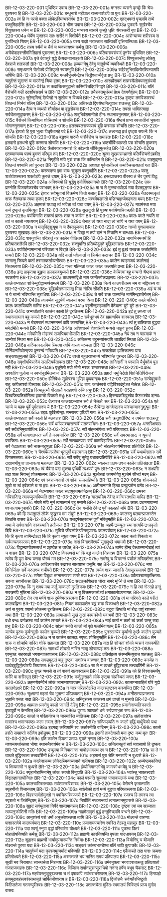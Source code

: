 BR-12-03-220-001  	युधिष्ठिर उवाच
BR-12-03-220-001a	मग्नस्य व्यसने कृच्छ्रे किं श्रेयः पुरुषस्य हि
BR-12-03-220-001c	बन्धुनाशे महीपाल राज्यनाशेऽपि वा पुनः
BR-12-03-220-002a	त्वं हि नः परमो वक्ता लोकेऽस्मिन्भरतर्षभ
BR-12-03-220-002c	एतद्भवन्तं पृच्छामि तन्मे वक्तुमिहार्हसि
BR-12-03-220-003  	भीष्म उवाच
BR-12-03-220-003a	पुत्रदारैः सुखैश्चैव वियुक्तस्य धनेन च
BR-12-03-220-003c	मग्नस्य व्यसने कृच्छ्रे धृतिः श्रेयस्करी नृप
BR-12-03-220-004a	धैर्येण युक्तस्य सतः शरीरं न विशीर्यते
BR-12-03-220-004c	आरोग्याच्च शरीरस्य स पुनर्विन्दते श्रियम्
BR-12-03-220-005a	यस्य राज्ञो नरास्तात सात्त्विकीं वृत्तिमास्थिताः
BR-12-03-220-005c	तस्य स्थैर्यं च धैर्यं च व्यवसायश्च कर्मसु
BR-12-03-220-006a	अत्रैवोदाहरन्तीममितिहासं पुरातनम्
BR-12-03-220-006c	बलिवासवसंवादं पुनरेव युधिष्ठिर
BR-12-03-220-007a	वृत्ते देवासुरे युद्धे दैत्यदानवसङ्क्षये
BR-12-03-220-007c	विष्णुक्रान्तेषु लोकेषु देवराजे शतक्रतौ
BR-12-03-220-008a	इज्यमानेषु देवेषु चातुर्वर्ण्ये व्यवस्थिते
BR-12-03-220-008c	समृध्यमाने त्रैलोक्ये प्रीतियुक्ते स्वयम्भुवि
BR-12-03-220-009a	रुद्रैर्वसुभिरादित्यैरश्विभ्यामपि चर्षिभिः
BR-12-03-220-009c	गन्धर्वैर्भुजगेन्द्रैश्च सिद्धैश्चान्यैर्वृतः प्रभुः
BR-12-03-220-010a	चतुर्दन्तं सुदान्तं च वारणेन्द्रं श्रिया वृतम्
BR-12-03-220-010c	आरुह्यैरावतं शक्रस्त्रैलोक्यमनुसंययौ
BR-12-03-220-011a	स कदाचित्समुद्रान्ते कस्मिंश्चिद्गिरिगह्वरे
BR-12-03-220-011c	बलिं वैरोचनिं वज्री ददर्शोपससर्प च
BR-12-03-220-012a	तमैरावतमूर्धस्थं प्रेक्ष्य देवगणैर्वृतम्
BR-12-03-220-012c	सुरेन्द्रमिन्द्रं दैत्येन्द्रो न शुशोच न विव्यथे
BR-12-03-220-013a	दृष्ट्वा तमविकारस्थं तिष्ठन्तं निर्भयं बलिम्
BR-12-03-220-013c	अधिरूढो द्विपश्रेष्ठमित्युवाच शतक्रतुः
BR-12-03-220-014a	दैत्य न व्यथसे शौर्यादथ वा वृद्धसेवया
BR-12-03-220-014c	तपसा भावितत्वाद्वा सर्वथैतत्सुदुष्करम्
BR-12-03-220-015a	शत्रुभिर्वशमानीतो हीनः स्थानादनुत्तमात्
BR-12-03-220-015c	वैरोचने किमाश्रित्य शोचितव्ये न शोचसि
BR-12-03-220-016a	श्रैष्ठ्यं प्राप्य स्वजातीनां भुक्त्वा भोगाननुत्तमान्
BR-12-03-220-016c	हृतस्वबलराज्यस्त्वं ब्रूहि कस्मान्न शोचसि
BR-12-03-220-017a	ईश्वरो हि पुरा भूत्वा पितृपैतामहे पदे
BR-12-03-220-017c	तत्त्वमद्य हृतं दृष्ट्वा सपत्नैः किं न शोचसि
BR-12-03-220-018a	बद्धश्च वारुणैः पाशैर्वज्रेण च समाहतः
BR-12-03-220-018c	हृतदारो हृतधनो ब्रूहि कस्मान्न शोचसि
BR-12-03-220-019a	भ्रष्टश्रीर्विभवभ्रष्टो यन्न शोचसि दुष्करम्
BR-12-03-220-019c	त्रैलोक्यराज्यनाशे हि कोऽन्यो जीवितुमुत्सहेत्
BR-12-03-220-020a	एतच्चान्यच्च परुषं ब्रुवन्तं परिभूय तम्
BR-12-03-220-020c	श्रुत्वा सुखमसम्भ्रान्तो बलिर्वैरोचनोऽब्रवीत्
BR-12-03-220-021a	निगृहीते मयि भृशं शक्र किं कत्थितेन ते
BR-12-03-220-021c	वज्रमुद्यम्य तिष्ठन्तं पश्यामि त्वां पुरन्दर
BR-12-03-220-022a	अशक्तः पूर्वमासीस्त्वं कथञ्चिच्छक्ततां गतः
BR-12-03-220-022c	कस्त्वदन्य इमा वाचः सुक्रूरा वक्तुमर्हति
BR-12-03-220-023a	यस्तु शत्रोर्वशस्थस्य शक्तोऽपि कुरुते दयाम्
BR-12-03-220-023c	हस्तप्राप्तस्य वीरस्य तं चैव पुरुषं विदुः
BR-12-03-220-024a	अनिश्चयो हि युद्धेषु द्वयोर्विवदमानयोः
BR-12-03-220-024c	एकः प्राप्नोति विजयमेकश्चैव पराभवम्
BR-12-03-220-025a	मा च ते भूत्स्वभावोऽयं मया दैवतपुङ्गव
BR-12-03-220-025c	ईश्वरः सर्वभूतानां विक्रमेण जितो बलात्
BR-12-03-220-026a	नैतदस्मत्कृतं शक्र नैतच्छक्र त्वया कृतम्
BR-12-03-220-026c	यत्त्वमेवङ्गतो वज्रिन्यद्वाप्येवङ्गता वयम्
BR-12-03-220-027a	अहमासं यथाद्य त्वं भविता त्वं यथा वयम्
BR-12-03-220-027c	मावमंस्था मया कर्म दुष्कृतं कृतमित्युत
BR-12-03-220-028a	सुखदुःखे हि पुरुषः पर्यायेणाधिगच्छति
BR-12-03-220-028c	पर्यायेणासि शक्रत्वं प्राप्तः शक्र न कर्मणा
BR-12-03-220-029a	कालः काले नयति मां त्वां च कालो नयत्ययम्
BR-12-03-220-029c	तेनाहं त्वं यथा नाद्य त्वं चापि न यथा वयम्
BR-12-03-220-030a	न मातृपितृशुश्रूषा न च दैवतपूजनम्
BR-12-03-220-030c	नान्यो गुणसमाचारः पुरुषस्य सुखावहः
BR-12-03-220-031a	न विद्या न तपो दानं न मित्राणि न बान्धवाः
BR-12-03-220-031c	शक्नुवन्ति परित्रातुं नरं कालेन पीडितम्
BR-12-03-220-032a	नागामिनमनर्थं हि प्रतिघातशतैरपि
BR-12-03-220-032c	शक्नुवन्ति प्रतिव्योढुमृते बुद्धिबलान्नराः
BR-12-03-220-033a	पर्यायैर्हन्यमानानां परित्राता न विद्यते
BR-12-03-220-033c	इदं तु दुःखं यच्छक्र कर्ताहमिति मन्यते
BR-12-03-220-034a	यदि कर्ता भवेत्कर्ता न क्रियेत कदाचन
BR-12-03-220-034c	यस्मात्तु क्रियते कर्ता तस्मात्कर्ताप्यनीश्वरः
BR-12-03-220-035a	कालेन त्वाहमजयं कालेनाहं जितस्त्वया
BR-12-03-220-035c	गन्ता गतिमतां कालः कालः कलयति प्रजाः
BR-12-03-220-036a	इन्द्र प्राकृतया बुद्ध्या प्रलपन्नावबुध्यसे
BR-12-03-220-036c	केचित्त्वां बहु मन्यन्ते श्रैष्ठ्यं प्राप्तं स्वकर्मणा
BR-12-03-220-037a	कथमस्मद्विधो नाम जानँल्लोकप्रवृत्तयः
BR-12-03-220-037c	कालेनाभ्याहतः शोचेन्मुह्येद्वाप्यर्थसम्भ्रमे
BR-12-03-220-038a	नित्यं कालपरीतस्य मम वा मद्विधस्य वा
BR-12-03-220-038c	बुद्धिर्व्यसनमासाद्य भिन्ना नौरिव सीदति
BR-12-03-220-039a	अहं च त्वं च ये चान्ये भविष्यन्ति सुराधिपाः
BR-12-03-220-039c	ते सर्वे शक्र यास्यन्ति मार्गमिन्द्रशतैर्गतम्
BR-12-03-220-040a	त्वामप्येवं सुदुर्धर्षं ज्वलन्तं परया श्रिया
BR-12-03-220-040c	काले परिणते कालः कालयिष्यति मामिव
BR-12-03-220-041a	बहूनीन्द्रसहस्राणि दैतेयानां युगे युगे
BR-12-03-220-041c	अभ्यतीतानि कालेन कालो हि दुरतिक्रमः
BR-12-03-220-042a	इदं तु लब्ध्वा त्वं स्थानमात्मानं बहु मन्यसे
BR-12-03-220-042c	सर्वभूतभवं देवं ब्रह्माणमिव शाश्वतम्
BR-12-03-220-043a	न चेदमचलं स्थानमनन्तं वापि कस्यचित्
BR-12-03-220-043c	त्वं तु बालिशया बुद्ध्या ममेदमिति मन्यसे
BR-12-03-220-044a	अविश्वास्ये विश्वसिषि मन्यसे चाध्रुवं ध्रुवम्
BR-12-03-220-044c	ममेयमिति मोहात्त्वं राजश्रियमभीप्ससि
BR-12-03-220-045a	नेयं तव न चास्माकं न चान्येषां स्थिरा मता
BR-12-03-220-045c	अतिक्रम्य बहूनन्यांस्त्वयि तावदियं स्थिता
BR-12-03-220-046a	कञ्चित्कालमियं स्थित्वा त्वयि वासव चञ्चला
BR-12-03-220-046c	गौर्निपानमिवोत्सृज्य पुनरन्यं गमिष्यति
BR-12-03-220-047a	राजलोका ह्यतिक्रान्ता यान्न सङ्ख्यातुमुत्सहे
BR-12-03-220-047c	त्वत्तो बहुतराश्चान्ये भविष्यन्ति पुरन्दर
BR-12-03-220-048a	सवृक्षौषधिरत्नेयं ससरित्पर्वताकरा
BR-12-03-220-048c	तानिदानीं न पश्यामि यैर्भुक्तेयं पुरा मही
BR-12-03-220-049a	पृथुरैलो मयो भौमो नरकः शम्बरस्तथा
BR-12-03-220-049c	अश्वग्रीवः पुलोमा च स्वर्भानुरमितध्वजः
BR-12-03-220-050a	प्रह्रादो नमुचिर्दक्षो विप्रचित्तिर्विरोचनः
BR-12-03-220-050c	ह्रीनिषेधः सुहोत्रश्च भूरिहा पुष्पवान्वृषः
BR-12-03-220-051a	सत्येषुरृषभो राहुः कपिलाश्वो विरूपकः
BR-12-03-220-051c	बाणः कार्तस्वरो वह्निर्विश्वदंष्ट्रोऽथ नैर्ऋतः
BR-12-03-220-052a	रित्थाहुत्थौ वीरताम्रौ वराहाश्वो रुचिः प्रभुः
BR-12-03-220-052c	विश्वजित्प्रतिशौरिश्च वृषाण्डो विष्करो मधुः
BR-12-03-220-053a	हिरण्यकशिपुश्चैव कैटभश्चैव दानवः
BR-12-03-220-053c	दैत्याश्च कालखञ्जाश्च सर्वे ते नैर्ऋतैः सह
BR-12-03-220-054a	एते चान्ये च बहवः पूर्वे पूर्वतराश्च ये
BR-12-03-220-054c	दैत्येन्द्रा दानवेन्द्राश्च यांश्चान्याननुशुश्रुम
BR-12-03-220-055a	बहवः पूर्वदैत्येन्द्राः सन्त्यज्य पृथिवीं गताः
BR-12-03-220-055c	कालेनाभ्याहताः सर्वे कालो हि बलवत्तरः
BR-12-03-220-056a	सर्वैः क्रतुशतैरिष्टं न त्वमेकः शतक्रतुः
BR-12-03-220-056c	सर्वे धर्मपराश्चासन्सर्वे सततसत्रिणः
BR-12-03-220-057a	अन्तरिक्षचराः सर्वे सर्वेऽभिमुखयोधिनः
BR-12-03-220-057c	सर्वे संहननोपेताः सर्वे परिघबाहवः
BR-12-03-220-058a	सर्वे मायाशतधराः सर्वे ते कामचारिणः
BR-12-03-220-058c	सर्वे समरमासाद्य न श्रूयन्ते पराजिताः
BR-12-03-220-059a	सर्वे सत्यव्रतपराः सर्वे कामविहारिणः
BR-12-03-220-059c	सर्वे वेदव्रतपराः सर्वे चासन्बहुश्रुताः
BR-12-03-220-060a	सर्वे संहतमैश्वर्यमीश्वराः प्रतिपेदिरे
BR-12-03-220-060c	न चैश्वर्यमदस्तेषां भूतपूर्वो महात्मनाम्
BR-12-03-220-061a	सर्वे यथार्थदातारः सर्वे विगतमत्सराः
BR-12-03-220-061c	सर्वे सर्वेषु भूतेषु यथावत्प्रतिपेदिरे
BR-12-03-220-062a	सर्वे दाक्षायणीपुत्राः प्राजापत्या महाबलाः
BR-12-03-220-062c	ज्वलन्तः प्रतपन्तश्च कालेन प्रतिसंहृताः
BR-12-03-220-063a	त्वं चैवेमां यदा भुक्त्वा पृथिवीं त्यक्ष्यसे पुनः
BR-12-03-220-063c	न शक्ष्यसि तदा शक्र नियन्तुं शोकमात्मनः
BR-12-03-220-064a	मुञ्चेच्छां कामभोगेषु मुञ्चेमं श्रीभवं मदम्
BR-12-03-220-064c	एवं स्वराज्यनाशे त्वं शोकं सम्प्रसहिष्यसि
BR-12-03-220-065a	शोककाले शुचो मा त्वं हर्षकाले च मा हृषः
BR-12-03-220-065c	अतीतानागते हित्वा प्रत्युत्पन्नेन वर्तय
BR-12-03-220-066a	मां चेदभ्यागतः कालः सदायुक्तमतन्द्रितम्
BR-12-03-220-066c	क्षमस्व नचिरादिन्द्र त्वामप्युपगमिष्यति
BR-12-03-220-067a	त्रासयन्निव देवेन्द्र वाग्भिस्तक्षसि मामिह
BR-12-03-220-067c	संयते मयि नूनं त्वमात्मानं बहु मन्यसे
BR-12-03-220-068a	कालः प्रथममायान्मां पश्चात्त्वामनुधावति
BR-12-03-220-068c	तेन गर्जसि देवेन्द्र पूर्वं कालहते मयि
BR-12-03-220-069a	को हि स्थातुमलं लोके क्रुद्धस्य मम संयुगे
BR-12-03-220-069c	कालस्तु बलवान्प्राप्तस्तेन तिष्ठसि वासव
BR-12-03-220-070a	यत्तद्वर्षसहस्रान्तं पूर्णं भवितुमर्हति
BR-12-03-220-070c	यथा मे सर्वगात्राणि नस्वस्थानि हतौजसः
BR-12-03-220-071a	अहमैन्द्रच्च्युतः स्थानात्त्वमिन्द्रः प्रकृतो दिवि
BR-12-03-220-071c	सुचित्रे जीवलोकेऽस्मिन्नुपास्यः कालपर्ययात्
BR-12-03-220-072a	किं हि कृत्वा त्वमिन्द्रोऽद्य किं हि कृत्वा च्युता वयम्
BR-12-03-220-072c	कालः कर्ता विकर्ता च सर्वमन्यदकारणम्
BR-12-03-220-073a	नाशं विनाशमैश्वर्यं सुखदुःखे भवाभवौ
BR-12-03-220-073c	विद्वान्प्राप्यैवमत्यर्थं न प्रहृष्येन्न च व्यथेत्
BR-12-03-220-074a	त्वमेव हीन्द्र वेत्थास्मान्वेदाहं त्वां च वासव
BR-12-03-220-074c	विकत्थसे मां किं बद्धं कालेन निरपत्रप
BR-12-03-220-075a	त्वमेव हि पुरा वेत्थ यत्तदा पौरुषं मम
BR-12-03-220-075c	समरेषु च विक्रान्तं पर्याप्तं तन्निदर्शनम्
BR-12-03-220-076a	आदित्याश्चैव रुद्राश्च साध्याश्च वसुभिः सह
BR-12-03-220-076c	मया विनिर्जिताः सर्वे मरुतश्च शचीपते
BR-12-03-220-077a	त्वमेव शक्र जानासि देवासुरसमागमे
BR-12-03-220-077c	समेता विबुधा भग्नास्तरसा समरे मया
BR-12-03-220-078a	पर्वताश्चासकृत्क्षिप्ताः सवनाः सवनौकसः
BR-12-03-220-078c	सटङ्कशिखरा घोराः समरे मूर्ध्नि ते मया
BR-12-03-220-079a	किं नु शक्यं मया कर्तुं यत्कालो दुरतिक्रमः
BR-12-03-220-079c	न हि त्वां नोत्सहे हन्तुं सवज्रमपि मुष्टिना
BR-12-03-220-080a	न तु विक्रमकालोऽयं क्षमाकालोऽयमागतः
BR-12-03-220-080c	तेन त्वा मर्षये शक्र दुर्मर्षणतरस्त्वया
BR-12-03-220-081a	त्वं मा परिणते काले परीतं कालवह्निना
BR-12-03-220-081c	नियतं कालपाशेन बद्धं शक्र विकत्थसे
BR-12-03-220-082a	अयं स पुरुषः श्यामो लोकस्य दुरतिक्रमः
BR-12-03-220-082c	बद्ध्वा तिष्ठति मां रौद्रः पशुं रशनया यथा
BR-12-03-220-083a	लाभालाभौ सुखं दुःखं कामक्रोधौ भवाभवौ
BR-12-03-220-083c	वधो बन्धः प्रमोक्षश्च सर्वं कालेन लभ्यते
BR-12-03-220-084a	नाहं कर्ता न कर्ता त्वं कर्ता यस्तु सदा प्रभुः
BR-12-03-220-084c	सोऽयं पचति कालो मां वृक्षे फलमिवागतम्
BR-12-03-220-085a	यान्येव पुरुषः कुर्वन्सुखैः कालेन युज्यते
BR-12-03-220-085c	पुनस्तान्येव कुर्वाणो दुःखैः कालेन युज्यते
BR-12-03-220-086a	न च कालेन कालज्ञः स्पृष्टः शोचितुमर्हति
BR-12-03-220-086c	तेन शक्र न शोचामि नास्ति शोके सहायता
BR-12-03-220-087a	यदा हि शोचतां शोको व्यसनं नापकर्षति
BR-12-03-220-087c	सामर्थ्यं शोचतो नास्ति नाद्य शोचाम्यहं ततः
BR-12-03-220-088a	एवमुक्तः सहस्राक्षो भगवान्पाकशासनः
BR-12-03-220-088c	प्रतिसंहृत्य संरम्भमित्युवाच शतक्रतुः
BR-12-03-220-089a	सवज्रमुद्यतं बाहुं दृष्ट्वा पाशांश्च वारुणान्
BR-12-03-220-089c	कस्येह न व्यथेद्बुद्धिर्मृत्योरपि जिघांसतः
BR-12-03-220-090a	सा ते न व्यथते बुद्धिरचला तत्त्वदर्शिनी
BR-12-03-220-090c	ब्रुवन्न व्यथसे स त्वं वाक्यं सत्यपराक्रम
BR-12-03-220-091a	को हि विश्वासमर्थेषु शरीरे वा शरीरभृत्
BR-12-03-220-091c	कर्तुमुत्सहते लोके दृष्ट्वा संप्रस्थितं जगत्
BR-12-03-220-092a	अहमप्येवमेवैनं लोकं जानाम्यशाश्वतम्
BR-12-03-220-092c	कालाग्नावाहितं घोरे गुह्ये सततगेऽक्षरे
BR-12-03-220-093a	न चात्र परिहारोऽस्ति कालस्पृष्टस्य कस्यचित्
BR-12-03-220-093c	सूक्ष्माणां महतां चैव भूतानां परिपच्यताम्
BR-12-03-220-094a	अनीशस्याप्रमत्तस्य भूतानि पचतः सदा
BR-12-03-220-094c	अनिवृत्तस्य कालस्य क्षयं प्राप्तो न मुच्यते
BR-12-03-220-095a	अप्रमत्तः प्रमत्तेषु कालो जागर्ति देहिषु
BR-12-03-220-095c	प्रयत्नेनाप्यतिक्रान्तो दृष्टपूर्वो न केनचित्
BR-12-03-220-096a	पुराणः शाश्वतो धर्मः सर्वप्राणभृतां समः
BR-12-03-220-096c	कालो न परिहार्यश्च न चास्यास्ति व्यतिक्रमः
BR-12-03-220-097a	अहोरात्रांश्च मासांश्च क्षणान्काष्ठाः कला लवान्
BR-12-03-220-097c	सम्पिण्डयति नः कालो वृद्धिं वार्धुषिको यथा
BR-12-03-220-098a	इदमद्य करिष्यामि श्वः कर्तास्मीति वादिनम्
BR-12-03-220-098c	कालो हरति सम्प्राप्तो नदीवेग इवोडुपम्
BR-12-03-220-099a	इदानीं तावदेवासौ मया दृष्टः कथं मृतः
BR-12-03-220-099c	इति कालेन ह्रियतां प्रलापः श्रूयते नृणाम्
BR-12-03-220-100a	नश्यन्त्यर्थास्तथा भोगाः स्थानमैश्वर्यमेव च
BR-12-03-220-100c	अनित्यमध्रुवं सर्वं व्यवसायो हि दुष्करः
BR-12-03-220-100e	उच्छ्राया विनिपातान्ता भावोऽभावस्थ एव च
BR-12-03-220-101a	सा ते न व्यथते बुद्धिरचला तत्त्वदर्शिनी
BR-12-03-220-101c	अहमासं पुरा चेति मनसापि न बुध्यसे
BR-12-03-220-102a	कालेनाक्रम्य लोकेऽस्मिन्पच्यमाने बलीयसा
BR-12-03-220-102c	अज्येष्ठमकनिष्ठं च क्षिप्यमाणो न बुध्यसे
BR-12-03-220-103a	ईर्ष्याभिमानलोभेषु कामक्रोधभयेषु च
BR-12-03-220-103c	स्पृहामोहाभिमानेषु लोकः सक्तो विमुह्यति
BR-12-03-220-104a	भवांस्तु भावतत्त्वज्ञो विद्वाञ्ज्ञानतपोन्वितः
BR-12-03-220-104c	कालं पश्यति सुव्यक्तं पाणावामलकं यथा
BR-12-03-220-105a	कालचारित्रतत्त्वज्ञः सर्वशास्त्रविशारदः
BR-12-03-220-105c	वैरोचने कृतात्मासि स्पृहणीयो विजानताम्
BR-12-03-220-106a	सर्वलोको ह्ययं मन्ये बुद्ध्या परिगतस्त्वया
BR-12-03-220-106c	विहरन्सर्वतोमुक्तो न क्वचित्परिषज्जसे
BR-12-03-220-107a	रजश्च हि तमश्च त्वा स्पृशतो न जितेन्द्रियम्
BR-12-03-220-107c	निष्प्रीतिं नष्टसन्तापं त्वमात्मानमुपाससे
BR-12-03-220-108a	सुहृदं सर्वभूतानां निर्वैरं शान्तमानसम्
BR-12-03-220-108c	दृष्ट्वा त्वां मम सञ्जाता त्वय्यनुक्रोशिनी मतिः
BR-12-03-220-109a	नाहमेतादृशं बुद्धं हन्तुमिच्छामि बन्धने
BR-12-03-220-109c	आनृशंस्यं परो धर्मो अनुक्रोशस्तथा त्वयि
BR-12-03-220-110a	मोक्ष्यन्ते वारुणाः पाशास्तवेमे कालपर्ययात्
BR-12-03-220-110c	प्रजानामपचारेण स्वस्ति तेऽस्तु महासुर
BR-12-03-220-111a	यदा श्वश्रूं स्नुषा वृद्धां परिचारेण योक्ष्यते
BR-12-03-220-111c	पुत्रश्च पितरं मोहात्प्रेषयिष्यति कर्मसु
BR-12-03-220-112a	ब्राह्मणैः कारयिष्यन्ति वृषलाः पादधावनम्
BR-12-03-220-112c	शूद्राश्च ब्राह्मणीं भार्यामुपयास्यन्ति निर्भयाः
BR-12-03-220-113a	वियोनिषु च बीजानि मोक्ष्यन्ते पुरुषा यदा
BR-12-03-220-113c	सङ्करं कांस्यभाण्डैश्च बलिं चापि कुपात्रकैः
BR-12-03-220-114a	चातुर्वर्ण्यं यदा कृत्स्नमुन्मर्यादं भविष्यति
BR-12-03-220-114c	एकैकस्ते तदा पाशः क्रमशः प्रतिमोक्ष्यते
BR-12-03-220-115a	अस्मत्तस्ते भयं नास्ति समयं प्रतिपालय
BR-12-03-220-115c	सुखी भव निराबाधः स्वस्थचेता निरामयः
BR-12-03-220-116a	तमेवमुक्त्वा भगवाञ्शतक्रतुः प्रतिप्रयातो गजराजवाहनः
BR-12-03-220-116c	विजित्य सर्वानसुरान्सुराधिपो ननन्द हर्षेण बभूव चैकराट्
BR-12-03-220-117a	महर्षयस्तुष्टुवुरञ्जसा च तं वृषाकपिं सर्वचराचरेश्वरम्
BR-12-03-220-117c	हिमापहो हव्यमुदावहंस्त्वरंस्तथामृतं चार्पितमीश्वराय ह
BR-12-03-220-118a	द्विजोत्तमैः सर्वगतैरभिष्टुतो विदीप्ततेजा गतमन्युरीश्वरः
BR-12-03-220-118c	प्रशान्तचेता मुदितः स्वमालयं त्रिविष्टपं प्राप्य मुमोद वासवः

